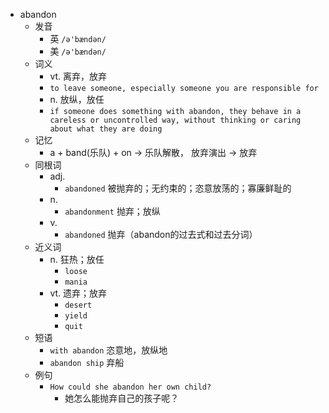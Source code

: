 - abandon
  - 发音
    - 英 `/ə'bændən/`
    - 美 `/ə'bændən/`
  - 词义
    - vt. 离弃，放弃
    - `to leave someone, especially someone you are responsible for`
    - n. 放纵，放任
    - `if someone does something with abandon, they behave in a careless or uncontrolled way, without thinking or caring about what they are doing`
  - 记忆
    - a + band(乐队) + on → 乐队解散， 放弃演出 → 放弃
  - 同根词
    - adj.
      - `abandoned` 被抛弃的；无约束的；恣意放荡的；寡廉鲜耻的
    - n.
      - `abandonment` 抛弃；放纵
    - v.
      - `abandoned` 抛弃（abandon的过去式和过去分词）
  - 近义词
    - n. 狂热；放任
      - `loose`
      - `mania`
    - vt. 遗弃；放弃
      - `desert`
      - `yield`
      - `quit`
  - 短语
    - `with abandon` 恣意地，放纵地 
    - `abandon ship` 弃船 
  - 例句
    - `How could she abandon her own child?`
      - 她怎么能抛弃自己的孩子呢？

